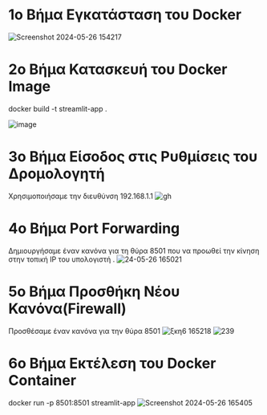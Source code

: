 # 1ο Βήμα Εγκατάσταση του Docker 

![Screenshot 2024-05-26 154217](https://github.com/Metsk-Inc/TL2024/assets/100226126/931b2664-a9e1-4de9-a4c3-c4e0fc9815be)

# 2ο Βήμα Κατασκευή του Docker Image 
docker build -t streamlit-app .

![image](https://github.com/Metsk-Inc/TL2024/assets/100226126/b09e97b6-0002-4fee-a5b4-3f82f83a1313)



# 3ο Βήμα Είσοδος στις Ρυθμίσεις του Δρομολογητή
Χρησιμοποιήσαμε την διευθύνση 192.168.1.1
![gh](https://github.com/Metsk-Inc/TL2024/assets/100226126/46bc625a-d73d-47cd-b11b-067bfcfba85d)

# 4ο Βήμα Port Forwarding
Δημιουργήσαμε έναν κανόνα για τη θύρα 8501 που να προωθεί την κίνηση στην τοπική IP του υπολογιστή .
![24-05-26 165021](https://github.com/Metsk-Inc/TL2024/assets/100226126/f552e38e-7ce3-49dd-bf83-4773b8eb0b72)
# 5ο Βήμα Προσθήκη Νέου Κανόνα(Firewall)
Προσθέσαμε έναν κανόνα για την θύρα 8501
![ξκη6 165218](https://github.com/Metsk-Inc/TL2024/assets/100226126/b03729ae-192a-48eb-b2ce-78e14a8117cb)
![239](https://github.com/Metsk-Inc/TL2024/assets/100226126/4714acf8-a561-4bc4-bbc2-a5c6d7891306)
# 6ο Βήμα Εκτέλεση του Docker Container
docker run -p 8501:8501 streamlit-app
![Screenshot 2024-05-26 165405](https://github.com/Metsk-Inc/TL2024/assets/100226126/e8eae85a-e4f0-4739-aebd-06f50beb7f68)
